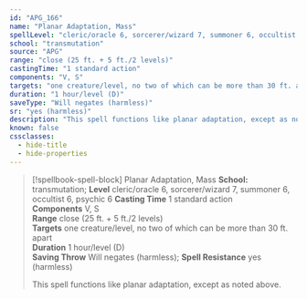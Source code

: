 ```yaml
---
id: "APG_166"
name: "Planar Adaptation, Mass"
spellLevel: "cleric/oracle 6, sorcerer/wizard 7, summoner 6, occultist 6, psychic 6"
school: "transmutation"
source: "APG"
range: "close (25 ft. + 5 ft./2 levels)"
castingTime: "1 standard action"
components: "V, S"
targets: "one creature/level, no two of which can be more than 30 ft. apart"
duration: "1 hour/level (D)"
saveType: "Will negates (harmless)"
sr: "yes (harmless)"
description: "This spell functions like planar adaptation, except as noted above."
known: false
cssclasses:
  - hide-title
  - hide-properties
---
```


> [!spellbook-spell-block] Planar Adaptation, Mass
> **School:** transmutation; **Level** cleric/oracle 6, sorcerer/wizard 7, summoner 6, occultist 6, psychic 6
> **Casting Time** 1 standard action  
> **Components** V, S  
> **Range** close (25 ft. + 5 ft./2 levels)  
> **Targets** one creature/level, no two of which can be more than 30 ft. apart  
> **Duration** 1 hour/level (D)  
> **Saving Throw** Will negates (harmless); **Spell Resistance** yes (harmless)
> 
> This spell functions like planar adaptation, except as noted above.